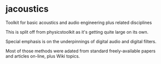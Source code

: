 # jacoustics

Toolkit for basic acoustics and audio engineering plus related disciplines

This is split off from physicstoolkit as it's getting quite large on its own.

Special emphasis is on the underpinnings of digital audio and digital filters.

Most of those methods were adated from standard freely-available papers and articles on-line, plus Wiki topics.
